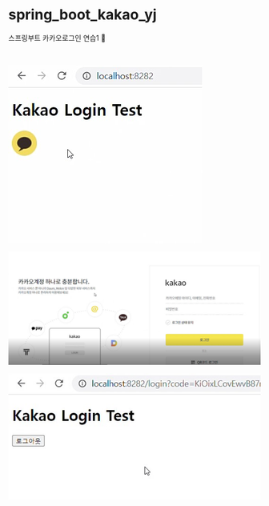 # spring_boot_kakao_yj
스프링부트 카카오로그인 연습1 :chocolate_bar:

<br/>
<p>
<img src="/img/kakaologin1.jpg">
</p>

<p>
<img src="/img/kakaologin2.jpg">
</p>


<p>
<img src="/img/kakaologin3.jpg">
</p>
<br/>
